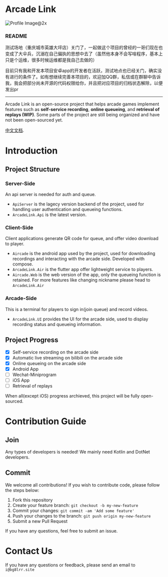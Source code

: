 # Arcade Link

![Profile Image@2x](https://github.com/ArcadeLink/.github/assets/22652631/95901332-a6a0-454a-a3ae-fe0f1c40ddd1)

### README

测试场地（重庆城市英雄大坪店）关门了，一起做这个项目的曾经的一哥们现在也变成了大伞兵，沉溺在自己偏执的思想中去了（虽然他本身不会写啥程序，基本上只是个运维，很多时候运维都是我自己去做的）

目前只有我和开发本项目安卓app的开发者在活跃，测试地点也已经关门，确实没有进行的条件了。如有想继续完善本项目的，欢迎加QQ群，私信或在群聊中告诉我，我会把部分尚未开源的代码权限给你，并且把对应项目的归档状态解除，以便发出pr

---

Arcade Link is an open-source project that helps arcade games implement features such as **self-service recording**, **online queueing**, and **retrieval of replays (WIP)**. Some parts of the project are still being organized and have not been open-sourced yet.

[中文文档](https://github.com/ArcadeLink/.github/blob/master/profile/README_cn.md).

# Introduction

## Project Structure

### Server-Side

An api server is needed for auth and queue.
- `ApiServer` is the lagecy version backend of the project, used for handling user authentication and queueing functions.
- `ArcadeLink.Api` is the latest version.

### Client-Side

Client applications generate QR code for queue, and offer video download to player.
- `Aircade` is the android app used by the project, used for downloading recordings and interacting with the arcade side. Developed with compose.
- `ArcadeLink.Air` is the flutter app offer lightweight service to players.
- `Aircade.Web` is the web version of the app, only the queueing function is retained. For more features like changing nickname please head to `ArcadeLink.Air`

### Arcade-Side

This is a terminal for players to sign in(join queue) and record videos.
- `ArcadeLink.UI` provides the UI for the arcade side, used to display recording status and queueing information.

## Project Progress

- [x] Self-service recording on the arcade side
- [x] Automatic live streaming on bilibili on the arcade side
- [x] Online queueing on the arcade side
- [x] Android App
- [ ] Wechat-Miniprogram
- [ ] iOS App
- [ ] Retrieval of replays

When all(except iOS) progress archieved, this project will be fully open-sourced.

# Contribution Guide

## Join

Any types of developers is needed! We mainly need Kotlin and DotNet developers.

## Commit

We welcome all contributions! If you wish to contribute code, please follow the steps below:

1. Fork this repository
2. Create your feature branch: `git checkout -b my-new-feature`
3. Commit your changes: `git commit -am 'Add some feature'`
4. Push your changes to the branch: `git push origin my-new-feature`
5. Submit a new Pull Request

If you have any questions, feel free to submit an issue.

# Contact Us

If you have any questions or feedback, please send an email to `i@bg8lrr.site`
